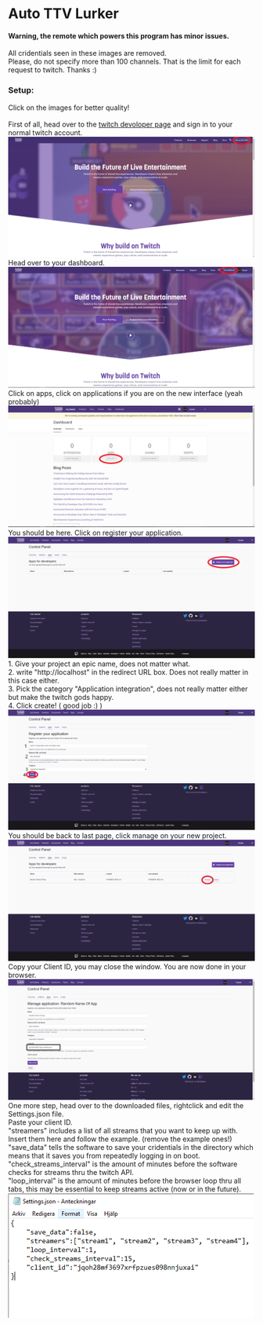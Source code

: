 <h1>Auto TTV Lurker</h1>
<h4>Warning, the remote which powers this program has minor issues.</h4>
All cridentials seen in these images are removed.<br>
Please, do not specify more than 100 channels. That is the limit for each request to twitch. Thanks :)
<h3>Setup:</h3>
Click on the images for better quality!
<br><br>
First of all, head over to the <a href="https://dev.twitch.tv/login">twitch devoloper page</a> and sign in to your normal twitch account.
<img src="https://raw.githubusercontent.com/Yazaar/Project-Assets/master/AutoTTVLurker/Step1.png">
<br>
Head over to your dashboard.
<img src="https://raw.githubusercontent.com/Yazaar/Project-Assets/master/AutoTTVLurker/Step2.png">
<br>
Click on apps, click on applications if you are on the new interface (yeah probably)
<img src="https://raw.githubusercontent.com/Yazaar/Project-Assets/master/AutoTTVLurker/Step3.png">
<br>
You should be here. Click on register your application.
<img src="https://raw.githubusercontent.com/Yazaar/Project-Assets/master/AutoTTVLurker/Step4.png">
<br>
1. Give your project an epic name, does not matter what.<br>
2. write "http://localhost" in the redirect URL box. Does not really matter in this case either.<br>
3. Pick the category "Application integration", does not really matter either but make the twitch gods happy.<br>
4. Click create! ( good job :) )
<img src="https://raw.githubusercontent.com/Yazaar/Project-Assets/master/AutoTTVLurker/Step5.png">
<br>
You should be back to last page, click manage on your new project.
<img src="https://raw.githubusercontent.com/Yazaar/Project-Assets/master/AutoTTVLurker/Step6.png">
<br>
Copy your Client ID, you may close the window. You are now done in your browser.
<img src="https://raw.githubusercontent.com/Yazaar/Project-Assets/master/AutoTTVLurker/Step7.png">
<br>
One more step, head over to the downloaded files, rightclick and edit the Settings.json file.<br>
Paste your client ID.<br>
"streamers" includes a list of all streams that you want to keep up with. Insert them here and follow the example. (remove the example ones!)<br>
"save_data" tells the software to save your cridentials in the directory which means that it saves you from repeatedly logging in on boot.<br>
"check_streams_interval" is the amount of minutes before the software checks for streams thru the twitch API.<br>
"loop_interval" is the amount of minutes before the browser loop thru all tabs, this may be essential to keep streams active (now or in the future).
<img src="https://raw.githubusercontent.com/Yazaar/Project-Assets/master/AutoTTVLurker/Step8v2.png">
